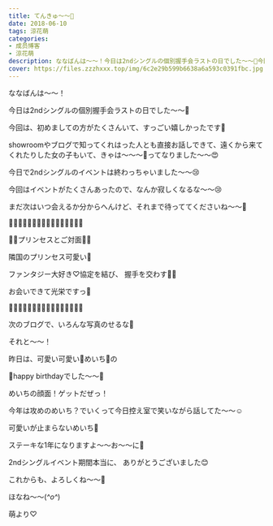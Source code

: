 ```yaml
---
title: てんきゅ〜〜💓
date: 2018-06-10
tags: 涼花萌
categories: 
- 成员博客
- 涼花萌
description: ななばんは〜〜！今日は2ndシングルの個別握手会ラストの日でした〜〜🤗今回は、初めましての方がたくさんいて、すっごい嬉しかったです💓showroomやブログ...
cover: https://files.zzzhxxx.top/img/6c2e29b599b6638a6a593c0391fbc.jpg 
---
```








ななばんは〜〜！






今日は2ndシングルの個別握手会ラストの日でした〜〜🤗






今回は、初めましての方がたくさんいて、すっごい嬉しかったです💓





showroomやブログで知ってくれはった人とも直接お話しできて、遠くから来てくれたりした女の子もいて、きゃは〜〜〜💓ってなりました〜〜😍







今日で2ndシングルのイベントは終わっちゃいました〜〜😢





今回はイベントがたくさんあったので、なんか寂しくなるな〜〜😢






まだ次はいつ会えるか分からへんけど、それまで待っててくださいね〜〜💓











🍭🍬🍭🍬🍭🍬🍭🍬🍭🍬🍭🍬🍭🍬🍭🍬




👸🏼プリンセスとご対面👸🏼








隣国のプリンセス可愛い💓



ファンタジー大好き♡協定を結び、
握手を交わす👐🏻



お会いできて光栄ですっ💫





🍬🍭🍬🍭🍬🍭🍬🍭🍬🍭🍬🍭🍬🍭🍬🍭





次のブログで、いろんな写真のせるな📸











それと〜〜！





昨日は、可愛い可愛い🐰めいち🐰の


🎉happy birthdayでした〜〜🎂







めいちの顔面！ゲットだぜっ！









今年は攻めのめいち？でいくって今日控え室で笑いながら話してた〜〜☺️





可愛いが止まらないめいち🐰



ステーキな1年になりますよ〜〜お〜〜に🍖







2ndシングルイベント期間本当に、
ありがとうございました😊




これからも、よろしくね〜〜💓








ほなね〜〜(*^o^*)





萌より♡


